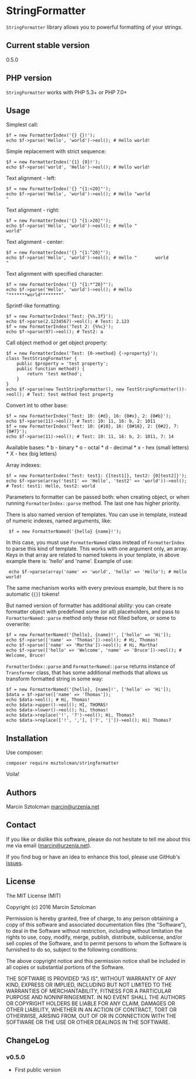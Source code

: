 StringFormatter
===============

`StringFormatter` library allows you to powerful formatting of your strings.

Current stable version
----------------------

0.5.0

PHP version
-----------

`StringFormatter` works with PHP 5.3+ or PHP 7.0+

Usage
-----

Simplest call:

    $f = new FormatterIndex('{} {}!');
    echo $f->parse('Hello', 'world')->eol(); # Hello world!
    
Simple replacement with strict sequence:
 
    $f = new FormatterIndex('{1} {0}!');
    echo $f->parse('world', 'Hello')->eol(); # Hello world!
    
Text alignment - left:
 
    $f = new FormatterIndex('{} "{1:<20}"');
    echo $f->parse('Hello', 'world')->eol(); # Hello "world               "
    
Text alignment - right:
 
    $f = new FormatterIndex('{} "{1:>20}"');
    echo $f->parse('Hello', 'world')->eol(); # Hello "               world"
    
Text alignment - center:

    $f = new FormatterIndex('{} "{1:^20}"');
    echo $f->parse('Hello', 'world')->eol(); # Hello "       world        "
    
Text alignment with specified character:
 
    $f = new FormatterIndex('{} "{1:*^20}"');
    echo $f->parse('Hello', 'world')->eol(); # Hello "*******world********"
    
Sprintf-like formatting:
 
    $f = new FormatterIndex('Test: {%%.3f}');
    echo $f->parse(2.1234567)->eol(); # Test: 2.123
    $f = new FormatterIndex('Test 2: {%%c}');
    echo $f->parse(97)->eol(); # Test2: a
    
Call object method or get object property:
 
    $f = new FormatterIndex('Test: {0->method} {->property}');
    class TestStringFormatter {
        public $property = 'test property';
        public function method() {
            return 'test method';
        }
    }
    echo $f->parse(new TestStringFormatter(), new TestStringFormatter())->eol(); # Test: test method test property
    
Convert int to other base:
 
    $f = new FormatterIndex('Test: 10: {#d}, 16: {0#x}, 2: {0#b}');
    echo $f->parse(11)->eol(); # Test: 10: 11, 16: b, 2: 1011
    $f = new FormatterIndex('Test: 10: {#10}, 16: {0#16}, 2: {0#2}, 7: {0#7}');
    echo $f->parse(11)->eol(); # Test: 10: 11, 16: b, 2: 1011, 7: 14
    
Available bases:
    * b - binary
    * o - octal
    * d - decimal
    * x - hex (small letters)
    * X - hex (big letters)

Array indexes:
 
    $f = new FormatterIndex('Test: test1: {[test1]}, test2: {0[test2]}');
    echo $f->parse(array('test1' => 'Hello', 'test2' => 'world'))->eol(); # Test: test1: Hello, test2: world

Parameters to formatter can be passed both: when creating object, or when running `FormatterIndex::parse` method. The last one has higher priority. 

There is also named version of templates. You can use in template, instead of numeric indexes, named arguments, like:

     $f = new FormatterNamed('{hello} {name}!');

In this case, you must use `FormatterNamed` class instead of `FormatterIndex` to parse this kind of template. This works with one argument only, an array.
Keys in that array are related to named tokens in your tenplate, in above example there is: 'hello' and 'name'. Example of use:
     
     echo $f->parse(array('name' => 'world', 'hello' => 'Hello'); # Hello world!

The same mechanism works with every previous example, but there is no automatic (`{}`) tokens!

But named version of formatter has additional ability: you can create formatter object with predefined some (or all) placeholders, and pass to `FormatterNamed::parse` method only these not filled before, or some to overwrite:

    $f = new FormatterNamed('{hello}, {name}!', ['hello' => 'Hi']);
    echo $f->parse(['name' => 'Thomas'])->eol(); # Hi, Thomas!
    echo $f->parse(['name' => 'Martha'])->eol(); # Hi, Martha!
    echo $f->parse(['hello' => 'Welcome', 'name' => 'Bruce'])->eol(); # Welcome, Bruce!

`FormatterIndex::parse` and `FormatterNamed::parse` returns instance of `Transformer` class, that has some additional methods that allows us transform formatted string in some way:

    $f = new FormatterNamed('{hello}, {name}!', ['hello' => 'Hi']);
    $data = $f->parse(['name' => 'Thomas']);
    echo $data->eol(); # Hi, Thomas!
    echo $data->upper()->eol(); HI, THOMAS! 
    echo $data->lower()->eol(); hi, thomas! 
    echo $data->replace('!', '?')->eol(); Hi, Thomas? 
    echo $data->replace(['!', ','], ['?', '|'])->eol(); Hi| Thomas? 

Installation
------------

Use composer:

    composer require msztolcman/stringformatter 

Voila!

Authors
-------

Marcin Sztolcman <marcin@urzenia.net>

Contact
-------

If you like or dislike this software, please do not hesitate to tell me about
this me via email (marcin@urzenia.net).

If you find bug or have an idea to enhance this tool, please use GitHub's
[issues](https://github.com/msztolcman/php-stringformatter/issues).

License
-------

The MIT License (MIT)

Copyright (c) 2016 Marcin Sztolcman

Permission is hereby granted, free of charge, to any person obtaining a copy of
this software and associated documentation files (the "Software"), to deal in
the Software without restriction, including without limitation the rights to
use, copy, modify, merge, publish, distribute, sublicense, and/or sell copies of
the Software, and to permit persons to whom the Software is furnished to do so,
subject to the following conditions:

The above copyright notice and this permission notice shall be included in all
copies or substantial portions of the Software.

THE SOFTWARE IS PROVIDED "AS IS", WITHOUT WARRANTY OF ANY KIND, EXPRESS OR
IMPLIED, INCLUDING BUT NOT LIMITED TO THE WARRANTIES OF MERCHANTABILITY, FITNESS
FOR A PARTICULAR PURPOSE AND NONINFRINGEMENT. IN NO EVENT SHALL THE AUTHORS OR
COPYRIGHT HOLDERS BE LIABLE FOR ANY CLAIM, DAMAGES OR OTHER LIABILITY, WHETHER
IN AN ACTION OF CONTRACT, TORT OR OTHERWISE, ARISING FROM, OUT OF OR IN
CONNECTION WITH THE SOFTWARE OR THE USE OR OTHER DEALINGS IN THE SOFTWARE.

ChangeLog
---------

### v0.5.0

* First public version
